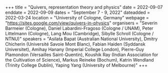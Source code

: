 +++
title = "Quivers, representation theory and physics"
date = 2022-09-07
enddate = 2022-09-09
dates = "September 7 - 9, 2022"
dateadded = 2022-03-24
location = "University of Cologne, Germany"
webpage = "https://sites.google.com/view/quivers-in-physics"
organisers = "Severin Barmeier (Cologne), Daniel Labardini-Fragoso (Cologne / UNAM), Peter Littelmann (Cologne), Lang Mou (Cambridge), Sibylle Schroll (Cologne / NTNU)"
speakers = "Asilata Bapat (Australian National University), Dmitry Chicherin (Université Savoie Mont Blanc), Fabian Haiden (Syddansk Universitet), Amihay Hanany (Imperial College London), Pierre-Guy Plamondon (Versailles Saint-Quentin), Koushik Ray (Indian Association for the Cultivation of Science), Markus Reineke (Bochum), Katrin Wendland (Trinity College Dublin), Yaping Yang (University of Melbourne)"
+++
